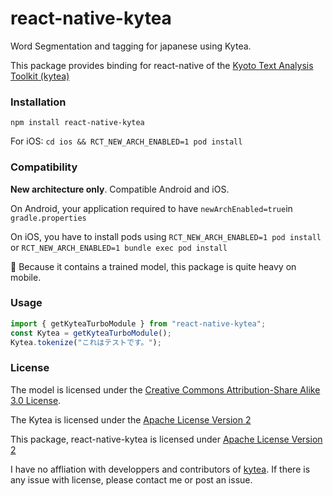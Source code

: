 # react-native-kytea

Word Segmentation and tagging for japanese using Kytea.

This package provides binding for react-native of the [Kyoto Text Analysis Toolkit (kytea)](https://www.phontron.com/kytea/)

### Installation

`npm install react-native-kytea`

For iOS: `cd ios && RCT_NEW_ARCH_ENABLED=1 pod install`

### Compatibility

**New architecture only**. Compatible Android and iOS.

On Android, your application required to have `newArchEnabled=true`in `gradle.properties`

On iOS, you have to install pods using `RCT_NEW_ARCH_ENABLED=1 pod install` or `RCT_NEW_ARCH_ENABLED=1 bundle exec pod install`

️🚧️️️ Because it contains a trained model, this package is quite heavy on mobile.

### Usage

```ts
import { getKyteaTurboModule } from "react-native-kytea";
const Kytea = getKyteaTurboModule();
Kytea.tokenize("これはテストです。");
```

### License

The model is licensed under the [Creative Commons Attribution-Share Alike 3.0 License](http://creativecommons.org/licenses/by-sa/3.0/).

The Kytea is licensed under the [Apache License Version 2](http://www.apache.org/licenses/LICENSE-2.0)

This package, react-native-kytea is licensed under [Apache License Version 2](http://www.apache.org/licenses/LICENSE-2.0)

I have no affliation with developpers and contributors of [kytea](https://www.phontron.com/kytea/). If there is any issue with license, please contact me or post an issue.
